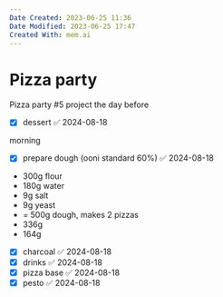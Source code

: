 ```yaml
---
Date Created: 2023-06-25 11:36
Date Modified: 2023-06-25 17:47
Created With: mem.ai
---
```


# Pizza party

Pizza party
#5 project
 the day before
- [x] dessert ✅ 2024-08-18

morning
- [x] prepare dough (ooni standard 60%) ✅ 2024-08-18
- 300g flour
- 180g water
- 9g salt
- 9g yeast
- = 500g dough, makes 2 pizzas
- 336g
- 164g
- [x] charcoal ✅ 2024-08-18
- [x] drinks ✅ 2024-08-18
- [x] pizza base ✅ 2024-08-18
- [x] pesto ✅ 2024-08-18
